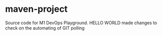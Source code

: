 # maven-project
Source code for M1 DevOps Playground.
HELLO WORLD
made changes to check on the automating of GIT polling

